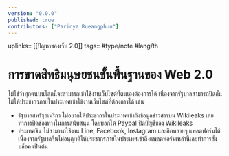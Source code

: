 ```yaml
---
version: "0.0.0"
published: true
contributors: ["Parinya Rueangphun"]
---
```

uplinks:: [[ปัญหาของเว็บ 2.0]]
tags:: #type/note #lang/th 
# การขาดสิทธิมนุษยชนขั้นพื้นฐานของ Web 2.0
ไม่ใช่ว่าทุกคนบนโลกนี้จะสามารถเข้าใช้งานเว็บไซต์ที่ตนเองต้องการได้ เนื่องจากรัฐบาลสามารถปิดกั้น ไม่ให้ประชากรภายในประเทศเข้าใช้งานเว็บไซต์ที่ต้องการได้  เช่น
- รัฐบาลสหรัฐอเมริกา ไม่อยากให้ประชากรในประเทศเข้าถึงข้อมูลข่าวสารบน Wikileaks เลยทำการปิดช่องทางในการสนับสนุน โดยบอกให้ Paypal ปิดบัญชีของ Wikileaks
- ประเทศจีน ไม่สามารถใช้งาน Line, Facebook, Instagram และอีกหลายๆ แพลตฟอร์มได้ เนื่องจากรัฐบาลจีนไม่อนุญาติให้ประชากรภายในประเทศเข้าถึงแพลตฟอร์มเหล่านี้เลยทำการสั่งบล็อค เป็นต้น